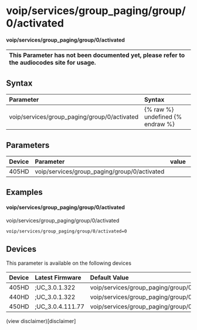 ﻿---
description: voip/services/group_paging/group/0/activated
search:
    keywords: ['voip','services','group_paging','group','0','activated']
---

# voip/services/group_paging/group/0/activated

#### voip/services/group_paging/group/0/activated


| This Parameter has not been documented yet, please refer to the audiocodes site for usage.  |
| :--- |

## Syntax
| Parameter | Syntax |
| :--- | :--- |
|voip/services/group_paging/group/0/activated | {% raw %} undefined {% endraw %} |

## Parameters
|Device|Parameter|value|Description|
|:---|:---|:---|:---|
| 405HD | voip/services/group_paging/group/0/activated |  |  |

## Examples
#### voip/services/group_paging/group/0/activated

voip/services/group_paging/group/0/activated

```
voip/services/group_paging/group/0/activated=0
```

## Devices
This parameter is available on the following devices

| Device | Latest Firmware | Default Value |
|:---|:---|:---|
| 405HD | ;UC_3.0.1.322 | voip/services/group_paging/group/0/activated=0 
| 440HD | ;UC_3.0.1.322 | voip/services/group_paging/group/0/activated=0 
| 450HD | ;UC_3.0.4.111.77 | voip/services/group_paging/group/0/activated=0 

(view disclaimer)[disclaimer]
